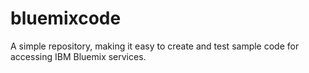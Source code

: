 # bluemixcode

A simple repository,
making it easy to create and test sample code for accessing IBM Bluemix services.
